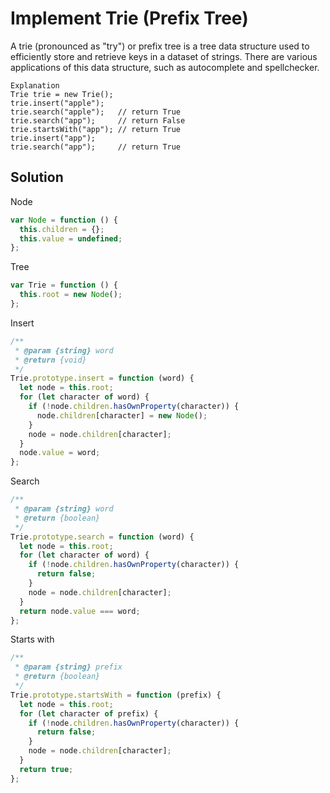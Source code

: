 # Implement Trie (Prefix Tree)

A trie (pronounced as "try") or prefix tree is a tree data structure used to efficiently store and retrieve keys in a dataset of strings. There are various applications of this data structure, such as autocomplete and spellchecker.

```
Explanation
Trie trie = new Trie();
trie.insert("apple");
trie.search("apple");   // return True
trie.search("app");     // return False
trie.startsWith("app"); // return True
trie.insert("app");
trie.search("app");     // return True
```

## Solution

Node

```js
var Node = function () {
  this.children = {};
  this.value = undefined;
};
```

Tree

```js
var Trie = function () {
  this.root = new Node();
};
```

Insert

```js
/**
 * @param {string} word
 * @return {void}
 */
Trie.prototype.insert = function (word) {
  let node = this.root;
  for (let character of word) {
    if (!node.children.hasOwnProperty(character)) {
      node.children[character] = new Node();
    }
    node = node.children[character];
  }
  node.value = word;
};
```

Search

```js
/**
 * @param {string} word
 * @return {boolean}
 */
Trie.prototype.search = function (word) {
  let node = this.root;
  for (let character of word) {
    if (!node.children.hasOwnProperty(character)) {
      return false;
    }
    node = node.children[character];
  }
  return node.value === word;
};
```

Starts with

```js
/**
 * @param {string} prefix
 * @return {boolean}
 */
Trie.prototype.startsWith = function (prefix) {
  let node = this.root;
  for (let character of prefix) {
    if (!node.children.hasOwnProperty(character)) {
      return false;
    }
    node = node.children[character];
  }
  return true;
};
```
